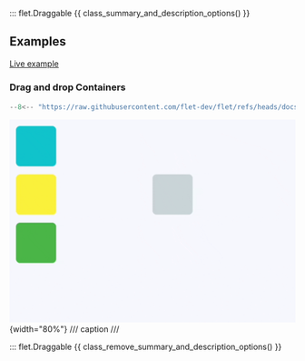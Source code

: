 ::: flet.Draggable
{{ class_summary_and_description_options() }}

## Examples

[Live example](https://flet-controls-gallery.fly.dev/utility/draggable)

### Drag and drop Containers

```python
--8<-- "https://raw.githubusercontent.com/flet-dev/flet/refs/heads/docs/sdk/python/examples/controls/drag-target-and-draggable/drag-and-drop-containers.py"
```

![drag-and-drop-containers](https://raw.githubusercontent.com/flet-dev/flet/docs/sdk/python/examples/controls/drag-target-and-draggable/media/drag-and-drop-containers.gif){width="80%"}
/// caption
///

::: flet.Draggable
{{ class_remove_summary_and_description_options() }}
